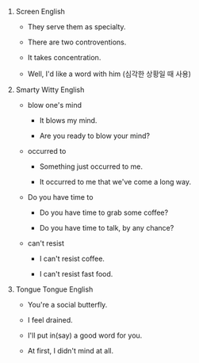 1. Screen English

    - They serve them as specialty.

    - There are two controventions.

    - It takes concentration.

    - Well, I'd like a word with him (심각한 상황일 때 사용)

2. Smarty Witty English

    - blow one's mind

        - It blows my mind.
        
        - Are you ready to blow your mind?

    - occurred to 
        
        - Something just occurred to me.

        - It occurred to me that we've come a long way.

    - Do you have time to 

        - Do you have time to grab some coffee?

        - Do you have time to talk, by any chance?

    - can't resist
        
        - I can't resist coffee.

        - I can't resist fast food.

3. Tongue Tongue English

    - You're a social butterfly.

    - I feel drained.

    - I'll put in(say) a good word for you.

    - At first, I didn't mind at all.